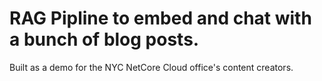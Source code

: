# RAG Pipline to embed and chat with a bunch of blog posts.
Built as a demo for the NYC NetCore Cloud office's content creators.


